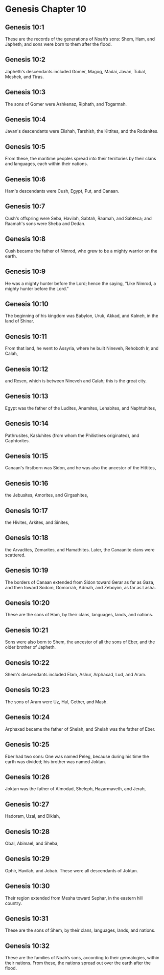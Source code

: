 # Genesis Chapter 10

## Genesis 10:1
These are the records of the generations of Noah’s sons: Shem, Ham, and Japheth; and sons were born to them after the flood.

## Genesis 10:2
Japheth's descendants included Gomer, Magog, Madai, Javan, Tubal, Meshek, and Tiras.

## Genesis 10:3
The sons of Gomer were Ashkenaz, Riphath, and Togarmah.

## Genesis 10:4
Javan's descendants were Elishah, Tarshish, the Kittites, and the Rodanites.

## Genesis 10:5
From these, the maritime peoples spread into their territories by their clans and languages, each within their nations.

## Genesis 10:6
Ham's descendants were Cush, Egypt, Put, and Canaan.

## Genesis 10:7
Cush's offspring were Seba, Havilah, Sabtah, Raamah, and Sabteca; and Raamah's sons were Sheba and Dedan.

## Genesis 10:8
Cush became the father of Nimrod, who grew to be a mighty warrior on the earth.

## Genesis 10:9
He was a mighty hunter before the Lord; hence the saying, “Like Nimrod, a mighty hunter before the Lord.”

## Genesis 10:10
The beginning of his kingdom was Babylon, Uruk, Akkad, and Kalneh, in the land of Shinar.

## Genesis 10:11
From that land, he went to Assyria, where he built Nineveh, Rehoboth Ir, and Calah,

## Genesis 10:12
and Resen, which is between Nineveh and Calah; this is the great city.

## Genesis 10:13
Egypt was the father of the Ludites, Anamites, Lehabites, and Naphtuhites,

## Genesis 10:14
Pathrusites, Kasluhites (from whom the Philistines originated), and Caphtorites.

## Genesis 10:15
Canaan's firstborn was Sidon, and he was also the ancestor of the Hittites,

## Genesis 10:16
the Jebusites, Amorites, and Girgashites,

## Genesis 10:17
the Hivites, Arkites, and Sinites,

## Genesis 10:18
the Arvadites, Zemarites, and Hamathites. Later, the Canaanite clans were scattered.

## Genesis 10:19
The borders of Canaan extended from Sidon toward Gerar as far as Gaza, and then toward Sodom, Gomorrah, Admah, and Zeboyim, as far as Lasha.

## Genesis 10:20
These are the sons of Ham, by their clans, languages, lands, and nations.

## Genesis 10:21
Sons were also born to Shem, the ancestor of all the sons of Eber, and the older brother of Japheth.

## Genesis 10:22
Shem's descendants included Elam, Ashur, Arphaxad, Lud, and Aram.

## Genesis 10:23
The sons of Aram were Uz, Hul, Gether, and Mash.

## Genesis 10:24
Arphaxad became the father of Shelah, and Shelah was the father of Eber.

## Genesis 10:25
Eber had two sons: One was named Peleg, because during his time the earth was divided; his brother was named Joktan.

## Genesis 10:26
Joktan was the father of Almodad, Sheleph, Hazarmaveth, and Jerah,

## Genesis 10:27
Hadoram, Uzal, and Diklah,

## Genesis 10:28
Obal, Abimael, and Sheba,

## Genesis 10:29
Ophir, Havilah, and Jobab. These were all descendants of Joktan.

## Genesis 10:30
Their region extended from Mesha toward Sephar, in the eastern hill country.

## Genesis 10:31
These are the sons of Shem, by their clans, languages, lands, and nations.

## Genesis 10:32
These are the families of Noah’s sons, according to their genealogies, within their nations. From these, the nations spread out over the earth after the flood.
